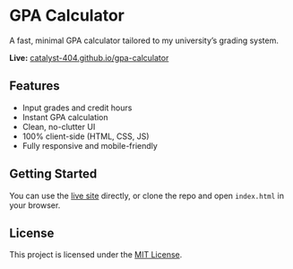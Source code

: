 # GPA Calculator

A fast, minimal GPA calculator tailored to my university’s grading system.

**Live:** [catalyst-404.github.io/gpa-calculator](https://catalyst-404.github.io/gpa-calculator/)

## Features

- Input grades and credit hours  
- Instant GPA calculation  
- Clean, no-clutter UI  
- 100% client-side (HTML, CSS, JS)  
- Fully responsive and mobile-friendly

## Getting Started

You can use the [live site](https://catalyst-404.github.io/gpa-calculator/) directly, or clone the repo and open `index.html` in your browser.

## License

This project is licensed under the [MIT License](LICENSE).